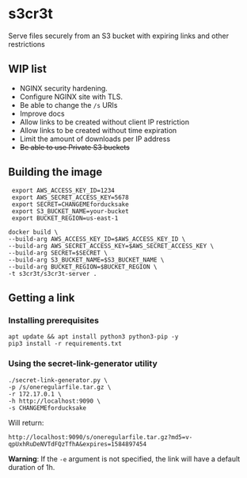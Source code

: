 # s3cr3t
Serve files securely from an S3 bucket with expiring links and other restrictions

## WIP list

- NGINX security hardening.
- Configure NGINX site with TLS.
- Be able to change the `/s` URIs
- Improve docs
- Allow links to be created without client IP restriction
- Allow links to be created without time expiration
- Limit the amount of downloads per IP address
- ~~Be able to use Private S3 buckets~~



## Building the image

```
 export AWS_ACCESS_KEY_ID=1234
 export AWS_SECRET_ACCESS_KEY=5678
 export SECRET=CHANGEMEforducksake
 export S3_BUCKET_NAME=your-bucket
 export BUCKET_REGION=us-east-1

docker build \
--build-arg AWS_ACCESS_KEY_ID=$AWS_ACCESS_KEY_ID \
--build-arg AWS_SECRET_ACCESS_KEY=$AWS_SECRET_ACCESS_KEY \
--build-arg SECRET=$SECRET \
--build-arg S3_BUCKET_NAME=$S3_BUCKET_NAME \
--build-arg BUCKET_REGION=$BUCKET_REGION \
-t s3cr3t/s3cr3t-server .
```

## Getting a link

### Installing prerequisites

```
apt update && apt install python3 python3-pip -y
pip3 install -r requirements.txt
```

### Using the secret-link-generator utility


```
./secret-link-generator.py \
-p /s/oneregularfile.tar.gz \
-r 172.17.0.1 \
-h http://localhost:9090 \
-s CHANGEMEforducksake
```

Will return:

`http://localhost:9090/s/oneregularfile.tar.gz?md5=v-qpUxhRuDeNVTdFQzTfhA&expires=1584897454`

__Warning__: If the `-e` argument is not specified, the link will have a default duration of 1h.
